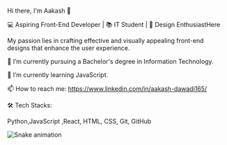 
Hi there, I'm Aakash 👋

💻 Aspiring Front-End Developer | 📚 IT Student | 🎨 Design EnthusiastHere 


 My passion lies in crafting effective and visually appealing front-end designs that enhance the user experience.

🌱 I’m  currently pursuing a Bachelor's degree in Information Technology.

👯 I’m currently learning JavaScript.

📫 How to reach me: https://www.linkedin.com/in/aakash-dawadi165/


🛠  Tech Stacks:

Python,JavaScript ,React,   HTML,  CSS, Git,  GitHub 



![Snake animation](https://github.com/cole15sky/cole15sky/blob/output/github-contribution-grid-snake.svg)











